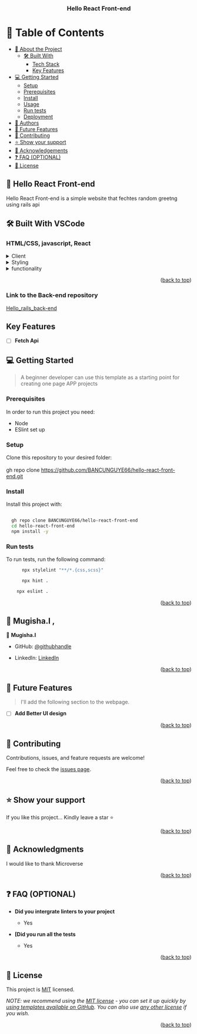 



<a name="readme-top"></a>



<div align="center">
 
  
  <br/>

  <h3><b>Hello React Front-end</b></h3>

</div>



# 📗 Table of Contents

- [📖 About the Project](#about-project)
  - [🛠 Built With](#built-with)
    - [Tech Stack](#tech-stack)
    - [Key Features](#key-features)
- [💻 Getting Started](#getting-started)
  - [Setup](#setup)
  - [Prerequisites](#prerequisites)
  - [Install](#install)
  - [Usage](#usage)
  - [Run tests](#run-tests)
  - [Deployment](#triangular_flag_on_post-deployment)
- [👥 Authors](#authors)
- [🔭 Future Features](#future-features)
- [🤝 Contributing](#contributing)
- [⭐️ Show your support](#support)
- [🙏 Acknowledgements](#acknowledgements)
- [❓ FAQ (OPTIONAL)](#faq)
- [📝 License](#license)



## 📖 Hello React Front-end <a name="about-project"></a>

Hello React Front-end is a simple website that fechtes random greetng using rails api

## 🛠 Built With  VSCode  <a name="Built With VSCode"></a>

### HTML/CSS, javascript, React <a name="tech-stack"></a>


<details>
  <summary>Client</summary>
  <ul>
    <li><a href="https://reactjs.org/">HTML</a></li>
  </ul>
</details>

<details>
  <summary>Styling</summary>
  <ul>
    <li><a href="https://expressjs.com/">CSS</a></li>
  </ul>
</details>

<details>
<summary>functionality</summary>
 
</details>


<p align="right">(<a href="#readme-top">back to top</a>)</p>

### Link to the Back-end repository

   [Hello_rails_back-end](https://github.com/BANCUNGUYE66/hello-rails-back-end/tree/set-up)




## Key Features <a name="Key-features"></a>


- [ ] **Fetch Api**

<!-- GETTING STARTED -->

## 💻 Getting Started <a name="getting-started"></a>

> A beginner developer can use this template as a starting point for creating one page APP projects

### Prerequisites

In order to run this project you need:
- Node
- ESlint set up


<!--
Example command:

```sh
 gem install rails
```
 -->

### Setup

Clone this repository to your desired folder:
<br>
<br>gh repo clone https://github.com/BANCUNGUYE66/hello-react-front-end.git



### Install

Install this project with:



```sh
  
  gh repo clone BANCUNGUYE66/hello-react-front-end
  cd hello-react-front-end
  npm install -y
```




### Run tests

To run tests, run the following command:



```sh
      npx stylelint "**/*.{css,scss}"

```

```sh
      npx hint .
```

```sh
    npx eslint .
```





<p align="right">(<a href="#readme-top">back to top</a>)</p>

<!-- AUTHORS -->

## 👥 Mugisha.I , <a name="authors"></a>



👤 **Mugisha.I**

- GitHub: [@githubhandle](https://github.com/Tafloninno)

- LinkedIn: [LinkedIn](https://www.linkedin.com/in/mugisha-innocent-19b700238/)




<p align="right">(<a href="#readme-top">back to top</a>)</p>

<!-- FUTURE FEATURES -->

## 🔭 Future Features <a name="future-features"></a>

> I'll add the following section to the webpage.

- [ ] **Add Better UI design**



<p align="right">(<a href="#readme-top">back to top</a>)</p>

<!-- CONTRIBUTING -->

## 🤝 Contributing <a name="contributing"></a>

Contributions, issues, and feature requests are welcome!

Feel free to check the [issues page](../../issues/).

<p align="right">(<a href="#readme-top">back to top</a>)</p>

<!-- SUPPORT -->

## ⭐️ Show your support <a name="support"></a>



If you like this project... Kindly leave a star ⭐

<p align="right">(<a href="#readme-top">back to top</a>)</p>

<!-- ACKNOWLEDGEMENTS -->

## 🙏 Acknowledgments <a name="acknowledgements"></a>



I would like to thank  Microverse



<p align="right">(<a href="#readme-top">back to top</a>)</p>

<!-- FAQ (optional) -->

## ❓ FAQ (OPTIONAL) <a name="faq"></a>



- **Did you intergrate linters to your project**

  - Yes

- **[Did you run all the tests**

  - Yes

<p align="right">(<a href="#readme-top">back to top</a>)</p>

<!-- LICENSE -->

## 📝 License <a name="license"></a>

This project is [MIT](./LICENSE) licensed.

_NOTE: we recommend using the [MIT license](https://choosealicense.com/licenses/mit/) - you can set it up quickly by [using templates available on GitHub](https://docs.github.com/en/communities/setting-up-your-project-for-healthy-contributions/adding-a-license-to-a-repository). You can also use [any other license](https://choosealicense.com/licenses/) if you wish._

<p align="right">(<a href="#readme-top">back to top</a>)</p>